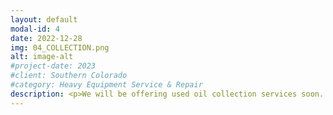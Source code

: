 ```yaml
---
layout: default
modal-id: 4
date: 2022-12-28
img: 04_COLLECTION.png
alt: image-alt
#project-date: 2023
#client: Southern Colorado
#category: Heavy Equipment Service & Repair
description: <p>We will be offering used oil collection services soon. You can help us bring these services to market faster by letting us know you're interested, please take 5-minutes to complete <a href="https://pbxjlp2uk28.typeform.com/to/dL5z7Cje" target="_blank" rel="noopener noreferrer">this form</a>.</p> <p>Follow us on <a href="https://www.facebook.com/socoindustrial">Facebook</a> and <a href="https://twitter.com/SOCOindustrial">Twitter</a> to stay up to date.</p> 
---
```

